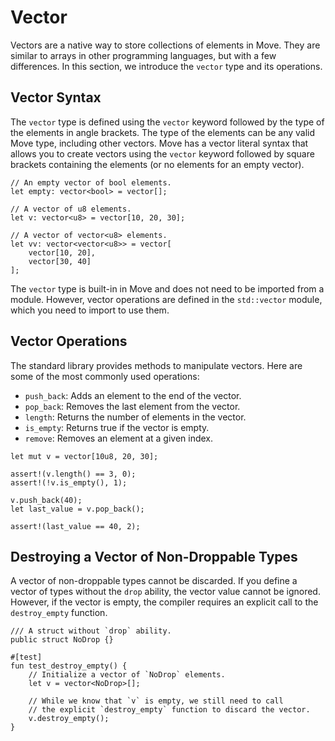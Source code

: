 # Vector

Vectors are a native way to store collections of elements in Move. They are similar to arrays in other programming languages, but with a few differences. In this section, we introduce the `vector` type and its operations.

## Vector Syntax

The `vector` type is defined using the `vector` keyword followed by the type of the elements in angle brackets. The type of the elements can be any valid Move type, including other vectors. Move has a vector literal syntax that allows you to create vectors using the `vector` keyword followed by square brackets containing the elements (or no elements for an empty vector).

```move
// An empty vector of bool elements.
let empty: vector<bool> = vector[];

// A vector of u8 elements.
let v: vector<u8> = vector[10, 20, 30];

// A vector of vector<u8> elements.
let vv: vector<vector<u8>> = vector[
    vector[10, 20],
    vector[30, 40]
];
```

The `vector` type is built-in in Move and does not need to be imported from a module. However, vector operations are defined in the `std::vector` module, which you need to import to use them.

## Vector Operations

The standard library provides methods to manipulate vectors. Here are some of the most commonly used operations:

- `push_back`: Adds an element to the end of the vector.
- `pop_back`: Removes the last element from the vector.
- `length`: Returns the number of elements in the vector.
- `is_empty`: Returns true if the vector is empty.
- `remove`: Removes an element at a given index.

```move
let mut v = vector[10u8, 20, 30];

assert!(v.length() == 3, 0);
assert!(!v.is_empty(), 1);

v.push_back(40);
let last_value = v.pop_back();

assert!(last_value == 40, 2);
```

## Destroying a Vector of Non-Droppable Types

A vector of non-droppable types cannot be discarded. If you define a vector of types without the `drop` ability, the vector value cannot be ignored. However, if the vector is empty, the compiler requires an explicit call to the `destroy_empty` function.

```move
/// A struct without `drop` ability.
public struct NoDrop {}

#[test]
fun test_destroy_empty() {
    // Initialize a vector of `NoDrop` elements.
    let v = vector<NoDrop>[];

    // While we know that `v` is empty, we still need to call
    // the explicit `destroy_empty` function to discard the vector.
    v.destroy_empty();
}
```
